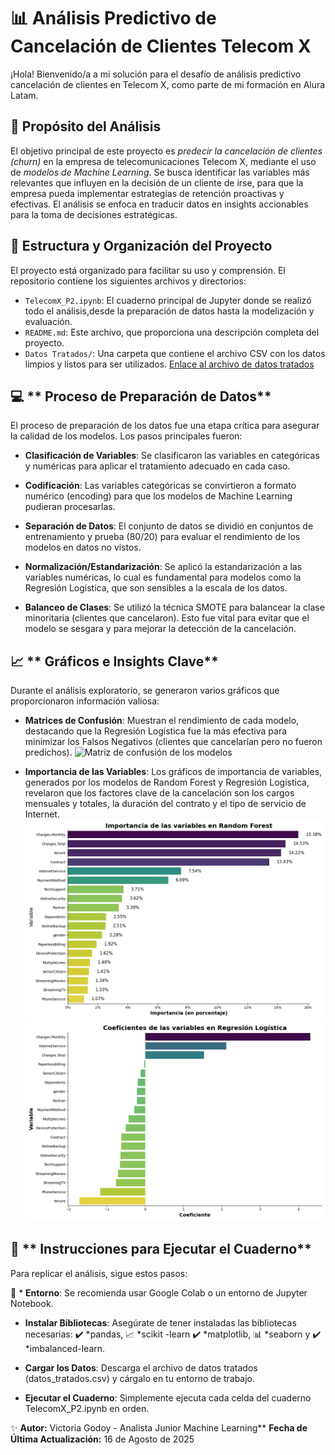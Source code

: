 # 📊 **Análisis Predictivo de Cancelación de Clientes Telecom X**

¡Hola! Bienvenido/a a mi solución para el desafío de análisis predictivo cancelación de clientes en Telecom X, como parte de mi formación en Alura Latam.


 ## 🎯 **Propósito del Análisis**
 
 El objetivo principal de este proyecto es *predecir la cancelación de clientes (churn)* en la empresa de telecomunicaciones Telecom X,
 mediante el uso de *modelos de Machine Learning*. Se busca identificar las variables más relevantes que influyen en la decisión de un 
 cliente de irse, para que la empresa pueda implementar estrategias de retención proactivas y efectivas. 
 El análisis se enfoca en traducir datos en insights accionables para la toma de decisiones estratégicas.

## 📂 **Estructura y Organización del Proyecto**

El proyecto está organizado para facilitar su uso y comprensión. 
El repositorio contiene los siguientes archivos y directorios:
* `TelecomX_P2.ipynb`: El cuaderno principal de Jupyter donde se realizó todo el análisis,desde la preparación de datos
                       hasta la modelización y evaluación.
* `README.md`: Este archivo, que proporciona una descripción completa del proyecto.
* `Datos Tratados/`: Una carpeta que contiene el archivo CSV con los datos limpios y listos para ser utilizados.
                     [Enlace al archivo de datos tratados](Datos%20Tratados/datos_tratados.csv)

## 💻 ** Proceso de Preparación de Datos**

El proceso de preparación de los datos fue una etapa crítica para asegurar la calidad de los modelos. Los pasos principales fueron:

  * **Clasificación de Variables**:
         Se clasificaron las variables en categóricas y numéricas para aplicar el tratamiento adecuado en cada caso.

  * **Codificación**: 
         Las variables categóricas se convirtieron a formato numérico (encoding) para que los modelos de Machine Learning pudieran procesarlas.

  * **Separación de Datos**: 
         El conjunto de datos se dividió en conjuntos de entrenamiento y prueba (80/20) para evaluar el rendimiento de los modelos en datos no vistos.

  * **Normalización/Estandarización**:
         Se aplicó la estandarización a las variables numéricas, lo cual es fundamental para modelos como la Regresión Logística, que son sensibles a la escala de los datos.

  * **Balanceo de Clases**: 
         Se utilizó la técnica SMOTE para balancear la clase minoritaria (clientes que cancelaron). 
         Esto fue vital para evitar que el modelo se sesgara y para mejorar la detección de la cancelación.

## 📈 ** Gráficos e Insights Clave**

Durante el análisis exploratorio, se generaron varios gráficos que proporcionaron información valiosa:

  * **Matrices de Confusión**: 
         Muestran el rendimiento de cada modelo, destacando que la Regresión Logística fue la más efectiva para minimizar los Falsos Negativos (clientes que cancelarían pero no fueron predichos). ![Matriz de confusión de los modelos](img/matriz_de_confusion.png)

  * **Importancia de las Variables**:
         Los gráficos de importancia de variables, generados por los modelos de Random Forest y Regresión Logística, revelaron que los factores clave de la cancelación son los cargos mensuales y totales, la duración del contrato y el tipo de servicio de Internet.
![importancia_de_variables_random_forest](img/importancia_de_variables_random_forest.png) ![coeficientes_regresion_logistica](img/coeficientes_regresion_logistica.png) 

## 🚀 ** Instrucciones para Ejecutar el Cuaderno**

Para replicar el análisis, sigue estos pasos:

🐍 * **Entorno**:
    Se recomienda usar Google Colab o un entorno de Jupyter Notebook.

* **Instalar Bibliotecas**:
    Asegúrate de tener instaladas las bibliotecas necesarias:
✔️ *pandas,
📈 *scikit -learn
✔️ *matplotlib,
📊 *seaborn y
✔️ *imbalanced-learn.

* **Cargar los Datos**:
    Descarga el archivo de datos tratados (datos_tratados.csv) y cárgalo en tu entorno de trabajo.

* **Ejecutar el Cuaderno**:
    Simplemente ejecuta cada celda del cuaderno TelecomX_P2.ipynb en orden.
  

✨ **Autor:** Victoria Godoy - Analista Junior Machine Learning**
   **Fecha de Última Actualización:** 16 de Agosto de 2025  
 
